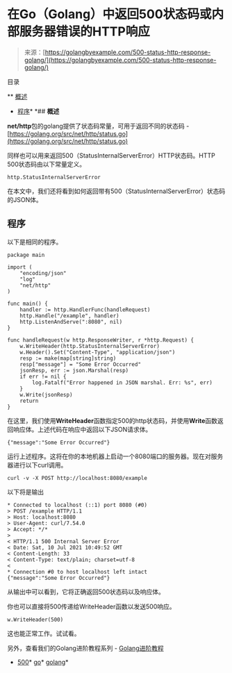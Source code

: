 <!--yml

分类：未分类

日期：2024-10-13 06:38:50

-->

# 在Go（Golang）中返回500状态码或内部服务器错误的HTTP响应

> 来源：[https://golangbyexample.com/500-status-http-response-golang/](https://golangbyexample.com/500-status-http-response-golang/)

目录

**   [概述](#Overview "Overview")

+   [程序](#Program "Program")*  *## **概述**

**net/http**包的golang提供了状态码常量，可用于返回不同的状态码 - [https://golang.org/src/net/http/status.go](https://golang.org/src/net/http/status.go)

同样也可以用来返回500（StatusInternalServerError）HTTP状态码。HTTP 500状态码由以下常量定义。

```
http.StatusInternalServerError
```

在本文中，我们还将看到如何返回带有500（StatusInternalServerError）状态码的JSON体。

## **程序**

以下是相同的程序。

```
package main

import (
	"encoding/json"
	"log"
	"net/http"
)

func main() {
	handler := http.HandlerFunc(handleRequest)
	http.Handle("/example", handler)
	http.ListenAndServe(":8080", nil)
}

func handleRequest(w http.ResponseWriter, r *http.Request) {
	w.WriteHeader(http.StatusInternalServerError)
	w.Header().Set("Content-Type", "application/json")
	resp := make(map[string]string)
	resp["message"] = "Some Error Occurred"
	jsonResp, err := json.Marshal(resp)
	if err != nil {
		log.Fatalf("Error happened in JSON marshal. Err: %s", err)
	}
	w.Write(jsonResp)
	return
}
```

在这里，我们使用**WriteHeader**函数指定500的http状态码，并使用**Write**函数返回响应体。上述代码在响应中返回以下JSON请求体。

```
{"message":"Some Error Occurred"}
```

运行上述程序。这将在你的本地机器上启动一个8080端口的服务器。现在对服务器进行以下curl调用。

```
curl -v -X POST http://localhost:8080/example
```

以下将是输出

```
* Connected to localhost (::1) port 8080 (#0)
> POST /example HTTP/1.1
> Host: localhost:8080
> User-Agent: curl/7.54.0
> Accept: */*
> 
< HTTP/1.1 500 Internal Server Error
< Date: Sat, 10 Jul 2021 10:49:52 GMT
< Content-Length: 33
< Content-Type: text/plain; charset=utf-8
< 
* Connection #0 to host localhost left intact
{"message":"Some Error Occurred"}
```

从输出中可以看到，它将正确返回500状态码以及响应体。

你也可以直接将500传递给WriteHeader函数以发送500响应。

```
w.WriteHeader(500)
```

这也能正常工作。试试看。

另外，查看我们的Golang进阶教程系列 - [Golang进阶教程](https://golangbyexample.com/golang-comprehensive-tutorial/)

+   [500](https://golangbyexample.com/tag/500/)*   [go](https://golangbyexample.com/tag/go/)*   [golang](https://golangbyexample.com/tag/golang/)*

